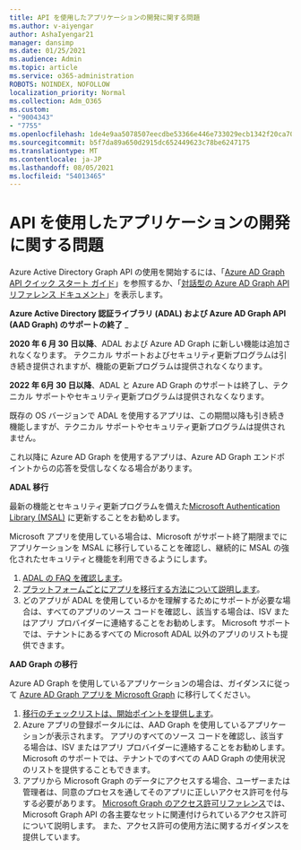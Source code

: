 ```yaml
---
title: API を使用したアプリケーションの開発に関する問題
ms.author: v-aiyengar
author: AshaIyengar21
manager: dansimp
ms.date: 01/25/2021
ms.audience: Admin
ms.topic: article
ms.service: o365-administration
ROBOTS: NOINDEX, NOFOLLOW
localization_priority: Normal
ms.collection: Adm_O365
ms.custom:
- "9004343"
- "7755"
ms.openlocfilehash: 1de4e9aa5078507eecdbe53366e446e733029ecb1342f20ca701fa7f95a06fa9
ms.sourcegitcommit: b5f7da89a650d2915dc652449623c78be6247175
ms.translationtype: MT
ms.contentlocale: ja-JP
ms.lasthandoff: 08/05/2021
ms.locfileid: "54013465"
---
```

# <a name="issues-developing-applications-with-apis"></a>API を使用したアプリケーションの開発に関する問題

Azure Active Directory Graph API の使用を開始するには、「[Azure AD Graph API クイック スタート ガイド](https://docs.microsoft.com/azure/active-directory/develop/microsoft-graph-intro)」を参照するか、「[対話型の Azure AD Graph API リファレンス ドキュメント](https://docs.microsoft.com/previous-versions/azure/ad/graph/api/api-catalog)」を表示します。

**Azure Active Directory 認証ライブラリ (ADAL) および Azure AD Graph API (AAD Graph) のサポートの終了** _

**2020 年 6 月 30 日以降**、ADAL および Azure AD Graph に新しい機能は追加されなくなります。 テクニカル サポートおよびセキュリティ更新プログラムは引き続き提供されますが、機能の更新プログラムは提供されなくなります。

**2022 年 6月 30 日以降**、ADAL と Azure AD Graph のサポートは終了し、テクニカル サポートやセキュリティ更新プログラムは提供されなくなります。

既存の OS バージョンで ADAL を使用するアプリは、この期間以降も引き続き機能しますが、テクニカル サポートやセキュリティ更新プログラムは提供されません。

これ以降に Azure AD Graph を使用するアプリは、Azure AD Graph エンドポイントからの応答を受信しなくなる場合があります。

**ADAL 移行**

最新の機能とセキュリティ更新プログラムを備えた[Microsoft Authentication Library (MSAL)](https://docs.microsoft.com/azure/active-directory/develop/v2-overview) に更新することをお勧めします。

Microsoft アプリを使用している場合は、Microsoft がサポート終了期限までにアプリケーションを MSAL に移行していることを確認し、継続的に MSAL の強化されたセキュリティと機能を利用できるようにします。

1. [ADAL の FAQ を確認します](https://docs.microsoft.com/azure/active-directory/develop/msal-migration#frequently-asked-questions-faq)。
1. [プラットフォームごとにアプリを移行する方法について説明します](https://docs.microsoft.com/azure/active-directory/develop/msal-migration#frequently-asked-questions-faq)。
1. どのアプリが ADAL を使用しているかを理解するためにサポートが必要な場合は、すべてのアプリのソース コードを確認し、該当する場合は、ISV またはアプリ プロバイダーに連絡することをお勧めします。 Microsoft サポートでは、テナントにあるすべての Microsoft ADAL 以外のアプリのリストも提供できます。

**AAD Graph の移行**

Azure AD Graph を使用しているアプリケーションの場合は、ガイダンスに従って [Azure AD Graph アプリを Microsoft Graph](https://docs.microsoft.com/graph/migrate-azure-ad-graph-overview?view=graph-rest-1.0&preserve-view=true) に移行してください。

1. [移行のチェックリストは、開始ポイントを提供します](https://docs.microsoft.com/graph/migrate-azure-ad-graph-planning-checklist)。 
1. Azure アプリの登録ポータルには、AAD Graph を使用しているアプリケーションが表示されます。 アプリのすべてのソース コードを確認し、該当する場合は、ISV またはアプリ プロバイダーに連絡することをお勧めします。 Microsoft のサポートでは、テナントでのすべての AAD Graph の使用状況のリストを提供することもできます。
1. アプリから Microsoft Graph のデータにアクセスする場合、ユーザーまたは管理者は、同意のプロセスを通してそのアプリに正しいアクセス許可を付与する必要があります。 [Microsoft Graph のアクセス許可リファレンス](https://docs.microsoft.com/graph/permissions-reference?context=graph%2Fapi%2Fbeta&view=graph-rest-beta&preserve-view=true)では、Microsoft Graph API の各主要なセットに関連付けられているアクセス許可について説明します。 また、アクセス許可の使用方法に関するガイダンスを提供しています。
